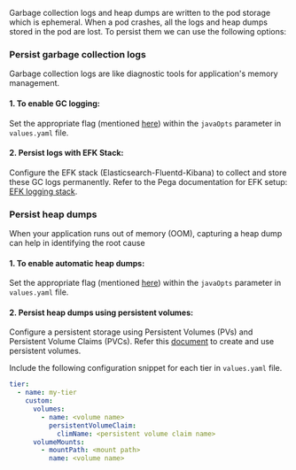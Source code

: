 Garbage collection logs and heap dumps are written to the pod storage which is ephemeral. When a pod crashes, all the logs and heap dumps stored in the pod are lost. To persist them we can use the following options:

### Persist garbage collection logs

Garbage collection logs are like diagnostic tools for application's memory management. 

#### 1. To enable GC logging: 
Set the appropriate flag (mentioned [here](https://github.com/pegasystems/pega-helm-charts/blob/master/charts/pega/RecommendedJVMArgs.md)) within the `javaOpts` parameter in `values.yaml` file.

#### 2. Persist logs with EFK Stack:
Configure the EFK stack (Elasticsearch-Fluentd-Kibana) to collect and store these GC logs permanently. Refer to the Pega documentation for EFK setup: [EFK logging stack](https://github.com/pegasystems/pega-helm-charts/blob/master/charts/addons/README.md#logging-with-elasticsearch-fluentd-kibana-efk).

### Persist heap dumps

When your application runs out of memory (OOM), capturing a heap dump can help in identifying the root cause

#### 1. To enable automatic heap dumps:
Set the appropriate flag (mentioned [here](https://github.com/pegasystems/pega-helm-charts/blob/master/charts/pega/RecommendedJVMArgs.md)) within the `javaOpts` parameter in `values.yaml` file.

#### 2. Persist heap dumps using persistent volumes:
Configure a persistent storage using Persistent Volumes (PVs) and Persistent Volume Claims (PVCs). Refer this [document](https://kubernetes.io/docs/concepts/storage/persistent-volumes/) to create and use persistent volumes.

Include the following configuration snippet for each tier in `values.yaml` file.

```yaml
tier:
  - name: my-tier
    custom:
      volumes:
        - name: <volume name>
          persistentVolumeClaim:
            climName: <persistent volume claim name>
      volumeMounts:
        - mountPath: <mount path>
          name: <volume name>
```
